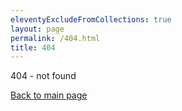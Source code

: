 ```yaml
---
eleventyExcludeFromCollections: true
layout: page
permalink: /404.html
title: 404
---
```


404 - not found

[Back to main page](/)

